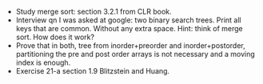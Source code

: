 - Study merge sort: section 3.2.1 from CLR book.
- Interview qn I was asked at google: two binary search trees. Print all keys that are common. Without any extra space. Hint: think of merge sort. How does it work?
- Prove that in both, tree from inorder+preorder and inorder+postorder, partitioning the pre and post order arrays is not necessary and a moving index is enough.
- Exercise 21-a section 1.9 Blitzstein and Huang.
